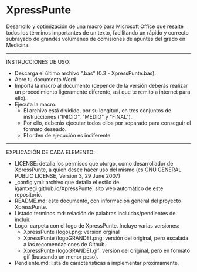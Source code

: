 # XpressPunte
Desarrollo y optimización de una macro para Microsoft Office que resalte todos los términos importantes de un texto, facilitando un rápido y correcto subrayado de grandes volúmenes de comisiones de apuntes del grado en Medicina.

- - - - - - - - - - - - - - - - - - - - - - - - - - - - - - - - - - - - - - - - - - - - - - - - - - - - - - - - - - - - - - - - - - 

INSTRUCCIONES DE USO:
  - Descarga el último archivo ".bas" (0.3 - XpressPunte.bas).
  - Abre tu documento Word
  - Importa la macro al documento (depende de la versión deberás realizar un procedimiento ligeramente diferente, así que te remito a internet para ello).
  - Ejecuta la macro:
    - El archivo está dividido, por su longitud, en tres conjuntos de instrucciones ("INICIO", "MEDIO" y "FINAL").
    - Por ello, deberás ejecutar todos ellos por separado para conseguir el formato deseado.
    - El orden de ejecución es indiferente.

- - - - - - - - - - - - - - - - - - - - - - - - - - - - - - - - - - - - - - - - - - - - - - - - - - - - - - - - - - - - - - - - - - 

EXPLICACIÓN DE CADA ELEMENTO:
  - LICENSE: detalla los permisos que otorgo, como desarrollador de XpressPunte, a quien desee hacer uso del mismo (es GNU GENERAL PUBLIC LICENSE, Version 3, 29 June 2007)
  - _config.yml: archivo que detalla el estilo de igantxegi.github.io/XpressPunte, sito web automático de este repositorio.
  - README.md: este documento, con información general del proyecto XpressPunte.
  - Listado terminos.md: relación de palabras incluidas/pendientes de incluir.
  - Logo: carpeta con el logo de XpressPunte. Incluye varias versiones:
    - XpressPunte (logo).png: versión orginal
    - XpressPunte (logoGRANDE).png: versión del original, pero escalada a las recomendaciones de Github.
    - XpressPunte (logoGRANDE).gif: versión del original, pero en formato gif (buscando un menor peso).
  - Pendiente.md: lista de características a implementar próximamente. 
